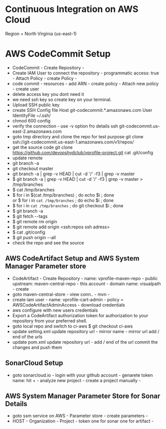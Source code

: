 # Continuous Integration on AWS Cloud
Region = North Virginia (us-east-1)
# AWS CodeCommit Setup
- CodeCommit - Create Repository - 
- Create IAM User to connect the repository - programmatic access: true - Attach Policy - create Policy - 
- code commit - resources - add ARN - create policy - Attach new policy - create user
- delete access key you dont need it
- we need ssh key so create key on your terminal. 
- Upload SSH public key
- create SSH Config file
Host git-codecommit.*.amazonaws.com
  User <SSH KEY ID>
  IdentityFile ~/.ssh/<private key file name>
- chmod 600 config
- verify the connection - use -v option fro details 
ssh git-codecommit.us-east-2.amazonaws.com
- goto tmp directory and clone the repo for test purpose
git clone ssh://git-codecommit.us-east-1.amazonaws.com/v1/repos/<repo name>
- get the source code
git clone https://github.com/devopshydclub/vprofile-project.git
cat .git/config
- update remote
- git branch -a
- git checkout master
- git branch -a | grep -v HEAD | cut -d '/' -f3 | grep -v master
- $ git branch -a | grep -v HEAD | cut -d '/' -f3 | grep -v master > /tmp/branches
- $ cat /tmp/branches 
- $ for i in $(cat /tmp/branches) ; do echo $i ; done  
or
$ for i in `cat /tmp/branches` ; do echo $i ; done
- $ for i in `cat /tmp/branches` ; do git checkout $i ; done
- $ git branch -a
- $ git fetch --tags
- $ git remote rm origin
- $ git remote add origin <ssh:repos ssh adress>
- $ cat .git/config
- $ git push origin --all
- check the repo and see the source

## AWS CodeArtifact Setup and AWS System Manager Parameter store
- CodeArtifact - Create Repository - name: vprofile-maven-repo - public upstream: 
maven-central-repo - this account - domain name: visualpath - create 
- goto maven-central-store - view conn.. - mvn - 
- create iam user - name: vprofile-cart-admin - policy = 
AWSCodeArtifactAdminAccess - download credentials
- aws configure with new users credentials 
- Export a CodeArtifact authorization token for authorization to your repository 
from your preferred shell.
- goto local repo and switch to ci-aws
$ git checkout ci-aws
- update setting.xml
update repository url - mirror name - mirror url add / end of the urls 
- update pom.xml
update repository url - add / end of the url
commit the changes and push them 

## SonarCloud Setup
- goto sonarcloud.io - login with your github account - genarete token name: 
hit + - analyze new project - create a project manually - 

## AWS System Manager Parameter Store for Sonar Details
- goto ssm service on AWS - Parameter store - create parameters -
- HOST - Organization - Project - token one for sonar one for artifact -